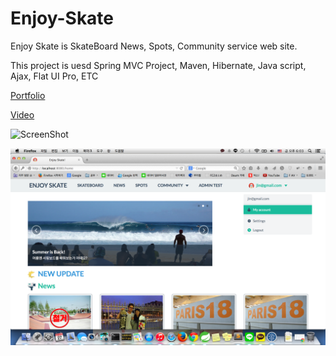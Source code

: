 # Enjoy-Skate
Enjoy Skate is SkateBoard News, Spots, Community service web site.

This project is uesd Spring MVC Project, Maven, Hibernate, Java script, Ajax, Flat UI Pro, ETC

[Portfolio](https://drive.google.com/file/d/0B4b2SGlzWyXLTHIxMEp2UWYxTUU/view?usp=sharing)

[Video](https://drive.google.com/file/d/0B4b2SGlzWyXLa29LNWxYYndVQ1U/view?usp=sharing)

![ScreenShot](https://github.com/platonic7/enjoySkate/blob/master/src/main/webapp/resources/image/loginTest.png)

![ScreenShot](https://github.com/platonic7/enjoySkate/blob/master/src/main/webapp/resources/image/mainTest.png)

  
 